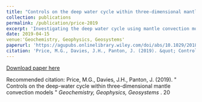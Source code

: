 ```yaml
---
title: "Controls on the deep water cycle within three‐dimensional mantle convection models"
collection: publications
permalink: /publication/price-2019
excerpt: 'Investigating the deep water cycle using mantle convection models'
date: 2019-04-15
venue:'Geochemistry, Geophysics, Geosystems'
paperurl: 'https://agupubs.onlinelibrary.wiley.com/doi/abs/10.1029/2018GC008158'
citation: 'Price, M.G., Davies, J.H., Panton, J. (2019). &quot; Controls on the deep-water cycle within three-dimensional mantle convection models &quot; <i>Geochemistry, Geophysics, Geosystems </i>. 20 '
---
```


[Download paper here](https://agupubs.onlinelibrary.wiley.com/doi/abs/10.1029/2018GC008158)

Recommended citation: Price, M.G., Davies, J.H., Panton, J. (2019). &quot; Controls on the deep-water cycle within three-dimensional mantle convection models &quot; <i>Geochemistry, Geophysics, Geosystems </i>. 20
